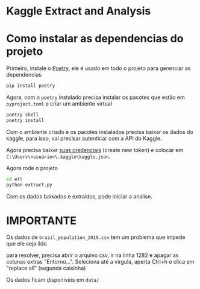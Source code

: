 # Kaggle Extract and Analysis

# Como instalar as dependencias do projeto
Primeiro, instale o [Poetry](https://python-poetry.org/), ele é usado em todo o projeto para gerenciar as dependencias
```bash
pip install poetry
```

Agora, com o `poetry` instalado precisa instalar os pacotes que estão em `pyproject.toml` e criar um ambiente virtual
```bash
poetry shell
poetry install
```

Com o ambiente criado e os pacotes instalados precisa baixar os dados do kaggle, para isso, vai precisar autenticar com a API do Kaggle.

Agora precisa baixar [suas credenciais](https://www.kaggle.com/settings/account) (create new token) e colocar em `C:\Users\<usuário>\.kaggle\kaggle.json`.

Agora rode o projeto

```bash
cd etl
python extract.py
```

Com os dados baixados e extraídos, pode iniciar a analise.

# IMPORTANTE

Os dados de `brazil_population_2019.csv` tem um problema que impede que ele seja lido

para resolver, precisa abrir o arquivo csv, ir na linha 1282 e apagar as colunas extras "Entorno...". Seleciona até a virgula, aperta Ctrl+h e clica em "replace all" (segunda caixinha)

Os dados ficam disponiveis em `data/`
